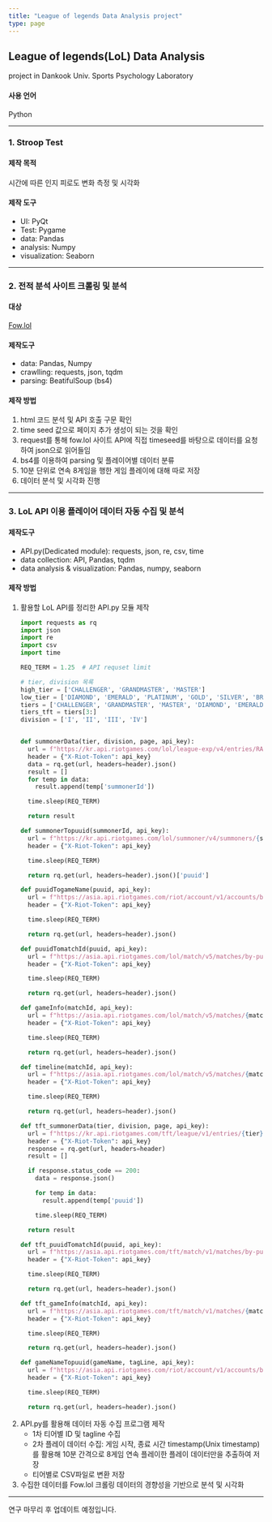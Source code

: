 ```yaml
---
title: "League of legends Data Analysis project"
type: page
---
```


## League of legends(LoL) Data Analysis
project in Dankook Univ. Sports Psychology Laboratory

#### 사용 언어
Python

---

### 1. Stroop Test
#### 제작 목적
시간에 따른 인지 피로도 변화 측정 및 시각화

#### 제작 도구
- UI: PyQt
- Test: Pygame
- data: Pandas
- analysis: Numpy
- visualization: Seaborn

---

### 2. 전적 분석 사이트 크롤링 및 분석
#### 대상
[Fow.lol](Fow.lol)

#### 제작도구
- data: Pandas, Numpy
- crawlling: requests, json, tqdm
- parsing: BeatifulSoup (bs4)

#### 제작 방법
1. html 코드 분석 및 API 호출 구문 확인
2. time seed 값으로 페이지 추가 생성이 되는 것을 확인
3. request를 통해 fow.lol 사이트 API에 직접 timeseed를 바탕으로 데이터를 요청하여 json으로 읽어들임
4. bs4를 이용하여 parsing 및 플레이어별 데이터 분류
5. 10분 단위로 연속 8게임을 행한 게임 플레이에 대해 따로 저장
6. 데이터 분석 및 시각화 진행

---

### 3. LoL API 이용 플레이어 데이터 자동 수집 및 분석
#### 제작도구
- API.py(Dedicated module): requests, json, re, csv, time
- data collection: API, Pandas, tqdm
- data analysis & visualization: Pandas, numpy, seaborn

#### 제작 방법
1. 활용할 LoL API를 정리한 API.py 모듈 제작
   ``` python
   import requests as rq
   import json
   import re
   import csv
   import time

   REQ_TERM = 1.25  # API requset limit

   # tier, division 목록
   high_tier = ['CHALLENGER', 'GRANDMASTER', 'MASTER']
   low_tier = ['DIAMOND', 'EMERALD', 'PLATINUM', 'GOLD', 'SILVER', 'BRONZE']
   tiers = ['CHALLENGER', 'GRANDMASTER', 'MASTER', 'DIAMOND', 'EMERALD', 'PLATINUM', 'GOLD', 'SILVER', 'BRONZE']
   tiers_tft = tiers[3:]
   division = ['I', 'II', 'III', 'IV']


   def summonerData(tier, division, page, api_key):
     url = f"https://kr.api.riotgames.com/lol/league-exp/v4/entries/RANKED_SOLO_5x5/{tier}/{division}?page={page}"
     header = {"X-Riot-Token": api_key}
     data = rq.get(url, headers=header).json()
     result = []
     for temp in data:
       result.append(temp['summonerId'])

     time.sleep(REQ_TERM)

     return result

   def summonerTopuuid(summonerId, api_key):
     url = f"https://kr.api.riotgames.com/lol/summoner/v4/summoners/{summonerId}"
     header = {"X-Riot-Token": api_key}

     time.sleep(REQ_TERM)

     return rq.get(url, headers=header).json()['puuid']

   def puuidTogameName(puuid, api_key):
     url = f"https://asia.api.riotgames.com/riot/account/v1/accounts/by-puuid/{puuid}"
     header = {"X-Riot-Token": api_key}

     time.sleep(REQ_TERM)

     return rq.get(url, headers=header).json()

   def puuidTomatchId(puuid, api_key):
     url = f"https://asia.api.riotgames.com/lol/match/v5/matches/by-puuid/{puuid}/ids?type=ranked&start=0&count=100"
     header = {"X-Riot-Token": api_key}

     time.sleep(REQ_TERM)

     return rq.get(url, headers=header).json()

   def gameInfo(matchId, api_key):
     url = f"https://asia.api.riotgames.com/lol/match/v5/matches/{matchId}"
     header = {"X-Riot-Token": api_key}

     time.sleep(REQ_TERM)

     return rq.get(url, headers=header).json()

   def timeline(matchId, api_key):
     url = f"https://asia.api.riotgames.com/lol/match/v5/matches/{matchId}/timeline"
     header = {"X-Riot-Token": api_key}

     time.sleep(REQ_TERM)

     return rq.get(url, headers=header).json()

   def tft_summonerData(tier, division, page, api_key):
     url = f"https://kr.api.riotgames.com/tft/league/v1/entries/{tier}/{division}?queue=RANKED_TFT&page={page}"
     header = {"X-Riot-Token": api_key}
     response = rq.get(url, headers=header)
     result = []

     if response.status_code == 200:
       data = response.json()

       for temp in data:
         result.append(temp['puuid'])

       time.sleep(REQ_TERM)

     return result

   def tft_puuidTomatchId(puuid, api_key):
     url = f"https://asia.api.riotgames.com/tft/match/v1/matches/by-puuid/{puuid}/ids"
     header = {"X-Riot-Token": api_key}

     time.sleep(REQ_TERM)

     return rq.get(url, headers=header).json()

   def tft_gameInfo(matchId, api_key):
     url = f"https://asia.api.riotgames.com/tft/match/v1/matches/{matchId}"
     header = {"X-Riot-Token": api_key}

     time.sleep(REQ_TERM)

     return rq.get(url, headers=header).json()

   def gameNameTopuuid(gameName, tagLine, api_key):
     url = f"https://asia.api.riotgames.com/riot/account/v1/accounts/by-riot-id/{gameName}/{tagLine}"
     header = {"X-Riot-Token": api_key}

     time.sleep(REQ_TERM)

     return rq.get(url, headers=header).json()
   ```
2. API.py를 활용해 데이터 자동 수집 프로그램 제작
   - 1차 티어별 ID 및 tagline 수집
   - 2차 플레이 데이터 수집: 게임 시작, 종료 시간 timestamp(Unix timestamp)를 활용해 10분 간격으로 8게임 연속 플레이한 플레이 데이터만을 추출하여 저장
   - 티어별로 CSV파일로 변환 저장
4. 수집한 데이터를 Fow.lol 크롤링 데이터의 경향성을 기반으로 분석 및 시각화

---

연구 마무리 후 업데이트 예정입니다.
